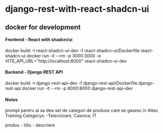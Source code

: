 # django-rest-with-react-shadcn-ui



## docker for development

#### Frontend - React with shadcn/ui
docker build -t react-shadcn-ui-dev -f react-shadcn-ui/Dockerfile react-shadcn-ui
docker run -it --rm -p 3000:3000 -e VITE_API_URL="http://localhost:8000" react-shadcn-ui-dev

#### Backend - Django REST API
docker build -t django-rest-api-dev -f django-rest-api/Dockerfile django-rest-api
docker run -it --rm -p 8000:8000 django-rest-api-dev




#### Notes
prompt pentru ai sa dea set de categori de produse care se gasesc in Altex
Training Categorys:
    -Televizoare, Casnice, IT


produs
    - titlu
    - descriere